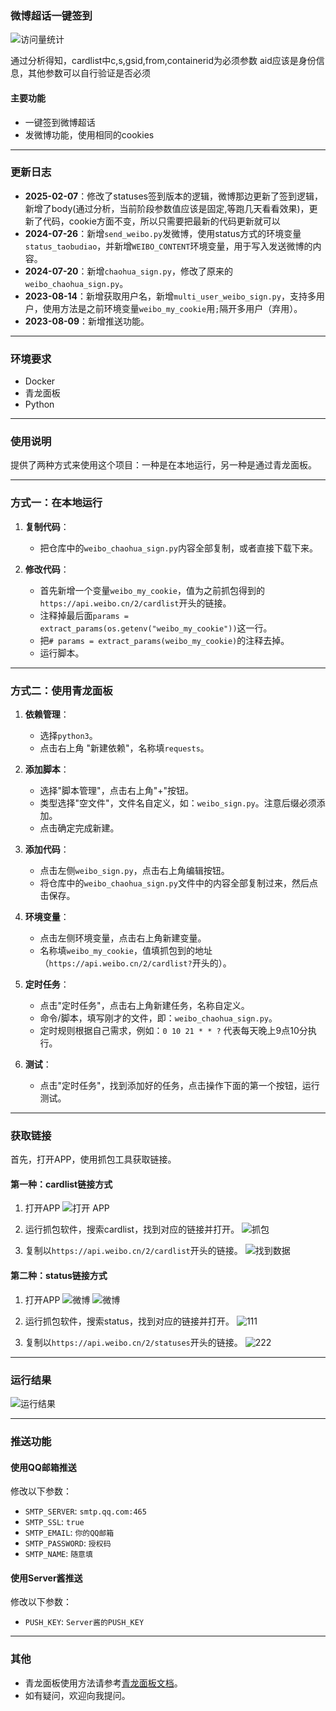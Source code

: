 ### 微博超话一键签到

![访问量统计](https://komarev.com/ghpvc/?username=wd210010&style=flat-square)

通过分析得知，cardlist中c,s,gsid,from,containerid为必须参数
aid应该是身份信息，其他参数可以自行验证是否必须

#### 主要功能

- 一键签到微博超话
- 发微博功能，使用相同的cookies

---

### 更新日志
- **2025-02-07**：修改了statuses签到版本的逻辑，微博那边更新了签到逻辑，新增了body(通过分析，当前阶段参数值应该是固定,等跑几天看看效果)，更新了代码，cookie方面不变，所以只需要把最新的代码更新就可以
- **2024-07-26**：新增`send_weibo.py`发微博，使用status方式的环境变量`status_taobudiao`，并新增`WEIBO_CONTENT`环境变量，用于写入发送微博的内容。
- **2024-07-20**：新增`chaohua_sign.py`，修改了原来的`weibo_chaohua_sign.py`。
- **2023-08-14**：新增获取用户名，新增`multi_user_weibo_sign.py`，支持多用户，使用方法是之前环境变量`weibo_my_cookie`用`;`隔开多用户（弃用）。
- **2023-08-09**：新增推送功能。

---

### 环境要求

- Docker
- 青龙面板
- Python

---

### 使用说明

提供了两种方式来使用这个项目：一种是在本地运行，另一种是通过青龙面板。

---

### 方式一：在本地运行

1. **复制代码**：
   - 把仓库中的`weibo_chaohua_sign.py`内容全部复制，或者直接下载下来。

2. **修改代码**：
   - 首先新增一个变量`weibo_my_cookie`，值为之前抓包得到的`https://api.weibo.cn/2/cardlist`开头的链接。
   - 注释掉最后面`params = extract_params(os.getenv("weibo_my_cookie"))`这一行。
   - 把`# params = extract_params(weibo_my_cookie)`的注释去掉。
   - 运行脚本。

---

### 方式二：使用青龙面板

1. **依赖管理**：
   - 选择`python3`。
   - 点击右上角 "新建依赖"，名称填`requests`。

2. **添加脚本**：
   - 选择"脚本管理"，点击右上角"+"按钮。
   - 类型选择"空文件"，文件名自定义，如：`weibo_sign.py`。注意后缀必须添加。
   - 点击确定完成新建。

3. **添加代码**：
   - 点击左侧`weibo_sign.py`，点击右上角编辑按钮。
   - 将仓库中的`weibo_chaohua_sign.py`文件中的内容全部复制过来，然后点击保存。

4. **环境变量**：
   - 点击左侧环境变量，点击右上角新建变量。
   - 名称填`weibo_my_cookie`，值填抓包到的地址（`https://api.weibo.cn/2/cardlist?`开头的）。

5. **定时任务**：
   - 点击"定时任务"，点击右上角新建任务，名称自定义。
   - 命令/脚本，填写刚才的文件，即：`weibo_chaohua_sign.py`。
   - 定时规则根据自己需求，例如：`0 10 21 * * ?` 代表每天晚上9点10分执行。

6. **测试**：
   - 点击"定时任务"，找到添加好的任务，点击操作下面的第一个按钮，运行测试。

---

### 获取链接

首先，打开APP，使用抓包工具获取链接。

#### 第一种：cardlist链接方式

1. 打开APP
   ![打开 APP](images/20230804213711.jpg)

2. 运行抓包软件，搜索cardlist，找到对应的链接并打开。
   ![抓包](images/20230804213710.jpg)

3. 复制以`https://api.weibo.cn/2/cardlist`开头的链接。
   ![找到数据](images/20230804222552.jpg)

#### 第二种：status链接方式

1. 打开APP
   ![微博](https://github.com/user-attachments/assets/789233c7-7468-45d7-8b15-078e1a1f3a4c)
   ![微博](https://github.com/user-attachments/assets/be3326b3-4b25-4654-9ebd-92ec41881cfb)

2. 运行抓包软件，搜索status，找到对应的链接并打开。
   ![111](https://github.com/user-attachments/assets/fecbdae8-52ca-4ddd-a655-229289cb2f79)

3. 复制以`https://api.weibo.cn/2/statuses`开头的链接。
   ![222](https://github.com/user-attachments/assets/69c375e1-0b87-448e-a8e5-3d3e2ba30b67)

---

### 运行结果

![运行结果](https://github.com/user-attachments/assets/f5276d6b-6378-44dd-b188-3a30251a1564)

---

### 推送功能

#### 使用QQ邮箱推送

修改以下参数：

- `SMTP_SERVER`: `smtp.qq.com:465`
- `SMTP_SSL`: `true`
- `SMTP_EMAIL`: `你的QQ邮箱`
- `SMTP_PASSWORD`: `授权码`
- `SMTP_NAME`: `随意填`

#### 使用Server酱推送

修改以下参数：

- `PUSH_KEY`: `Server酱的PUSH_KEY`

---

### 其他

- 青龙面板使用方法请参考[青龙面板文档](https://github.com/whyour/qinglong)。
- 如有疑问，欢迎向我提问。
